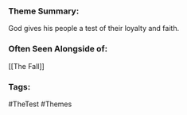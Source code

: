 ### Theme Summary:
God gives his people a test of their loyalty and faith.

### Often Seen Alongside of:
[[The Fall]]

### Tags:
#TheTest  #Themes 